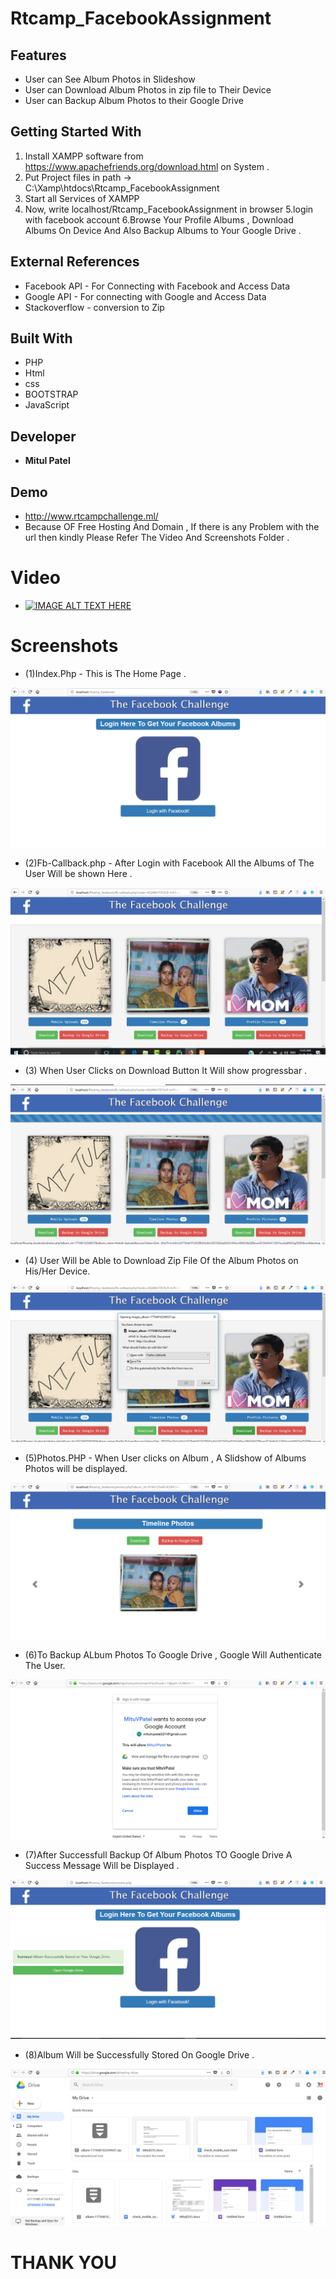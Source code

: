 # Rtcamp_FacebookAssignment


## Features
* User can See Album Photos in Slideshow  
* User can Download Album Photos in zip file to Their Device
* User can Backup Album Photos to their Google Drive

 
## Getting Started With
1. Install XAMPP software from https://www.apachefriends.org/download.html on System .
2. Put Project files in path -> C:\Xamp\htdocs\Rtcamp_FacebookAssignment
3. Start all Services of XAMPP
4. Now, write  localhost/Rtcamp_FacebookAssignment in browser
5.login with facebook account
6.Browse Your Profile Albums , Download Albums On Device And Also Backup Albums to Your Google Drive . 

## External References
* Facebook API - For Connecting with Facebook and Access Data
* Google API - For connecting with Google and Access Data
* Stackoverflow - conversion to Zip 

## Built With
* PHP 
* Html
* css
* BOOTSTRAP 
* JavaScript 

## Developer

* **Mitul Patel**

## Demo
* http://www.rtcampchallenge.ml/
* Because OF Free Hosting And Domain , If there is any Problem with the url then kindly Please Refer The Video And Screenshots Folder .


# Video
* [![IMAGE ALT TEXT HERE](https://img.youtube.com/vi/-yZT6eetFQY/0.jpg)](https://www.youtube.com/watch?v=-yZT6eetFQY)



# Screenshots
* (1)Index.Php - This is The Home Page . 

![alt text](https://raw.githubusercontent.com/MitulV/Rtcamp_FacebookAssignment/master/Screenshots/(1)index.png)

* (2)Fb-Callback.php - After Login with Facebook All the Albums of The User Will be shown Here .

![alt text](https://raw.githubusercontent.com/MitulV/Rtcamp_FacebookAssignment/master/Screenshots/(2)fb-callback.png)


* (3) When User Clicks on Download Button It Will show progressbar . 

![alt text](https://raw.githubusercontent.com/MitulV/Rtcamp_FacebookAssignment/master/Screenshots/(3)Progress%20bar.PNG)


* (4) User Will be Able to Download Zip File Of the Album Photos on His/Her Device.

![alt text](https://raw.githubusercontent.com/MitulV/Rtcamp_FacebookAssignment/master/Screenshots/(4)download.PNG)


* (5)Photos.PHP - When User clicks on Album , A Slidshow of Albums Photos will be displayed.

![alt text](https://raw.githubusercontent.com/MitulV/Rtcamp_FacebookAssignment/master/Screenshots/(5)photos.png)


* (6)To Backup ALbum Photos To Google Drive , Google Will Authenticate The User.

![alt text](https://raw.githubusercontent.com/MitulV/Rtcamp_FacebookAssignment/master/Screenshots/(6)Google%20Authentication.PNG)


* (7)After Successfull Backup Of Album Photos TO Google Drive A Success Message Will be Displayed .

![alt text](https://raw.githubusercontent.com/MitulV/Rtcamp_FacebookAssignment/master/Screenshots/(7)Success.PNG)


* (8)Album Will be Successfully Stored On Google Drive .

![alt text](https://raw.githubusercontent.com/MitulV/Rtcamp_FacebookAssignment/master/Screenshots/(8)Google%20Drive.PNG)

 # THANK YOU
